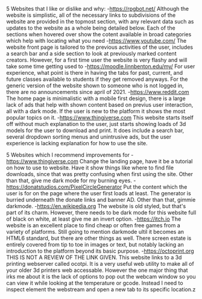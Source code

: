 5 Websites that I like or dislike and why:
-https://rpgbot.net/
Although the website is simplistic, all of the necessary links to subdivisions of the website are
provided in the topmost section, with any relevant data such as updates to the website as a whole
being detailed below. Each of the sections when hovered over show the cotent available in broad
categories which help with locating what you need
-https://www.youtube.com/
The website front page is tailored to the previous activities of the user, includes a search bar
and a side section to look at previously marked content creators. However, for a first time user
the website is very flashy and will take some time getting used to
-https://moodle.linnbenton.edu/my/
For user experience, what point is there in having the tabs for past, current, and future classes
available to students if they get removed anyways.
For the generic version of the website shown to someone who is not logged in, there are no
announcements since april of 2021.
-https://www.reddit.com
The home page is minimalistic with a mobile first design, there is a large lack of ads that help with shown content based on previus user interaction, all with a dark mode. If the user is new to the platform it shows the most popular topics on it.
-https://www.thingiverse.com
This website starts itself off without much explanation to the user, just starts showing loads of 3d models for the user to download and print. It does include a search bar, several dropdown sorting menus and unintrusive ads, but the user experience is lacking explanation for how to use the site.

5 Websites which I recommend improvements for
-https://www.thingiverse.com
Change the landing page, have it be a tutorial on how to use to website. Have it show things like where to find file downloads, since that was pretty confusing when first using the site. Other than that, give me dark mode for my burning eyes.
-https://donatstudios.com/PixelCircleGenerator
Put the content which the user is for on the page where the user first loads at least. The generator is burried underneath the donate links and banner AD. Other than that, gimmie darkmode.
-https://en.wikipedia.org
The website is old styled, but that's part of its charm. However, there needs to be dark mode for this website full of black on white, at least give me an invert option.
-https://itch.io
The website is an excellent place to find cheap or often free games from a variety of platforms. Still going to mention darkmode ultil it becomes an HTML6 standard, but there are other things as well. There screen estate is entirely covered from tip to toe in images or text, but notably lacking an introduction to the platform beyond its basic purpose.
-https://octoprint.org
THIS IS NOT A REVIEW OF THE LINK GIVEN. This website links to a 3d printing webserver called ocotpi. It is a very useful web utility to make all of your older 3d printers web accessable. However the one major thing that irks me about it is the lack of options to pop out the webcam window so you can view it while looking at the temperature or gcode. Instead I need to inspect element the webstream and open a new tab to its specific location.z
